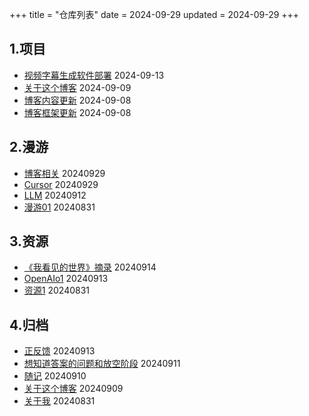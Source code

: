 +++
title = "仓库列表"
date = 2024-09-29
updated = 2024-09-29
+++

## 1.项目
- [视频字幕生成软件部署](/project/developnotevideosub)      2024-09-13
- [关于这个博客](/project/about-this-blog)        2024-09-09
- [博客内容更新](/project/blogcontentupdate/)           2024-09-08
- [博客框架更新](/project/blogfuncupdate/)          2024-09-08

## 2.漫游
- [博客相关](/wandering/03zolablog/)     20240929
- [Cursor](/wandering/02cursor/)     20240929
- [LLM](/wandering/01llm/)     20240912
- [漫游01](/wandering/example01wandering/)      20240831

## 3.资源
- [《我看见的世界》摘录](/resource/booktheworldisee/)    20240914
- [OpenAIo1](/resource/openaio1)        20240913
- [资源1](/resource/resource1/)          20240831

## 4.归档
- [正反馈](/archives/goodthings.md)     20240913
- [想知道答案的问题和放空阶段](/archives/questionandgaptime)        20240911
- [随记](/archives/thought/)          20240910
- [关于这个博客](/project/about-this-blog)        20240909
- [关于我](/archives/aboutme/)          20240831

